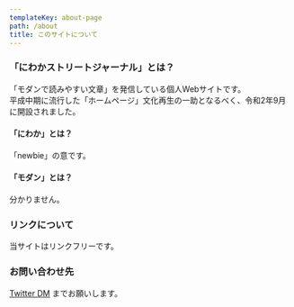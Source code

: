 ```yaml
---
templateKey: about-page
path: /about
title: このサイトについて
---
```

### 「にわかストリートジャーナル」とは？

「モダンで読みやすい文章」を発信している個人Webサイトです。\
平成中期に流行した「ホームページ」文化再生の一助となるべく、令和2年9月に開設されました。

#### 「にわか」とは？

「newbie」の意です。

#### 「モダン」とは？

分かりません。



### リンクについて

当サイトはリンクフリーです。



### お問い合わせ先

<div class="twitter"><a href="https://twitter.com/messages/compose?recipient_id=1298740922981572609&ref_src=twsrc%5Etfw" class="twitter-dm-button" data-screen-name="DailyNewbie" data-show-count="false">Twitter DM</a><script async src="https://platform.twitter.com/widgets.js" charset="utf-8"></script> までお願いします。</div>